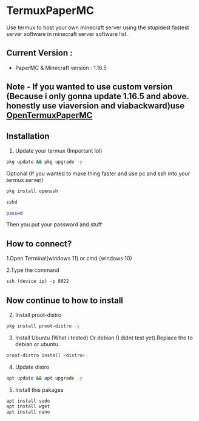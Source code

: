 # TermuxPaperMC

Use termux to host your own minecraft server using the stupidest fastest server software in minecraft server software list.

## Current Version :
- PaperMC & Minecraft version : 1.16.5
## Note - If you wanted to use custom version (Because i only gonna update 1.16.5 and above. honestly use viaversion and viabackward)use [OpenTermuxPaperMC](https://github.com/OpenTermuxPaperMC)

## Installation
1. Update your termux (Important lol)

```bash
pkg update && pkg upgrade -y
```
Optional (If you wanted to make thing faster and use pc and ssh into your termux server)
```bash
pkg install openssh
```
```bash
sshd
```
```bash
passwd
```
Then you put your password and stuff
## How to connect?
1.Open Terminal(windows 11) or cmd (windows 10)

2.Type the command
```cmd
ssh (device ip) -p 8022
```
## Now continue to how to install
2. Install proot-distro
```bash
pkg install proot-distro -y
```
3. Install Ubuntu (What i tested) Or debian (I didnt test yet).Replace the <distro> to debian or ubuntu.
```bash
proot-distro install <distro>
```
4. Update distro
```bash
apt update && apt upgrade -y
```
5. Install this pakages
```bash
apt install sudo
apt install wget
apt install nano
```
